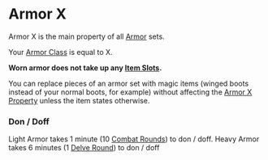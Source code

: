 # Armor X
Armor X is the main property of all [Armor](../../../Armor.md) sets.

Your [Armor Class](../../../../../Player%20Characters/Derived%20Statistics/Armor%20Class.md) is equal to X.

**Worn armor does not take up any [Item Slots](../../../../../Player%20Characters/Derived%20Statistics/Item%20Slots.md).**

You can replace pieces of an armor set with magic items (winged boots instead of your normal boots, for example) without affecting the [Armor X Property](Armor%20X%20Property.md) unless the item states otherwise.

### Don / Doff
Light Armor takes 1 minute (10 [Combat Rounds](../../../../../Game%20Procedures/Round.md#Combat%20Round)) to don / doff.
Heavy Armor takes 6 minutes (1 [Delve Round](../../../../../Game%20Procedures/Round.md#Delve%20Round)) to don / doff